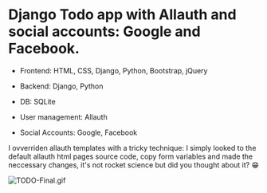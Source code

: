 # Django Todo app with Allauth and social accounts: Google and Facebook.


- Frontend: HTML, CSS, Django, Python, Bootstrap, jQuery

- Backend: Django, Python

- DB: SQLite

- User management: Allauth

- Social Accounts: Google, Facebook



I ovverriden allauth templates with a tricky technique: I simply looked to the default allauth html pages source code, copy form variables and made the neccessary changes, it's not rocket science but did you thought about it? 😁

![TODO-Final.gif](https://github.com/IT-Support-L2/todo-final/blob/main/TODO-Final.gif)
